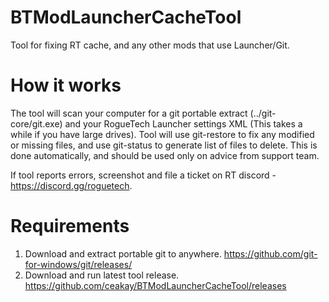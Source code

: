 # BTModLauncherCacheTool
Tool for fixing RT cache, and any other mods that use Launcher/Git.

# How it works
The tool will scan your computer for a git portable extract (../git-core/git.exe) and your RogueTech Launcher settings XML (This takes a while if you have large drives). Tool will use git-restore to fix any modified or missing files, and use git-status to generate list of files to delete. This is done automatically, and should be used only on advice from support team.

If tool reports errors, screenshot and file a ticket on RT discord - https://discord.gg/roguetech. 

# Requirements
1. Download and extract portable git to anywhere. https://github.com/git-for-windows/git/releases/
2. Download and run latest tool release. https://github.com/ceakay/BTModLauncherCacheTool/releases 
